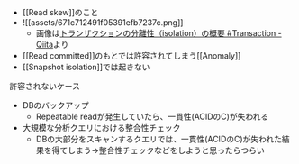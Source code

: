 - [[Read skew]]のこと
- ![[assets/671c712491f05391efb7237c.png]]
	- 画像は[トランザクションの分離性（isolation）の概要 #Transaction - Qiita](https://qiita.com/immrshc/items/efc8cb31226da297c9b4#ノンリピータブルリード)より
- [[Read committed]]のもとでは許容されてしまう[[Anomaly]]
- [[Snapshot isolation]]では起きない

許容されないケース
- DBのバックアップ
	- Repeatable readが発生していたら、一貫性(ACIDのC)が失われる
- 大規模な分析クエリにおける整合性チェック
	- DBの大部分をスキャンするクエリでは、一貫性(ACIDのC)が失われた結果を得てしまう→整合性チェックなどをしようと思ったらつらい
